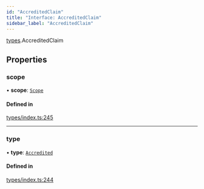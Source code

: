 ```yaml
---
id: "AccreditedClaim"
title: "Interface: AccreditedClaim"
sidebar_label: "AccreditedClaim"
---
```


[types](../../../modules/Types/Types.md).AccreditedClaim

## Properties

### scope

• **scope**: [`Scope`](../Scope/Scope.md)

#### Defined in

[types/index.ts:245](https://github.com/PolymeshAssociation/polymesh-sdk/blob/daafaa68f/src/types/index.ts#L245)

___

### type

• **type**: [`Accredited`](../../../enums/Types/ClaimType/ClaimType.md#accredited)

#### Defined in

[types/index.ts:244](https://github.com/PolymeshAssociation/polymesh-sdk/blob/daafaa68f/src/types/index.ts#L244)
